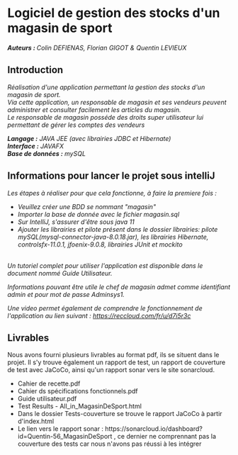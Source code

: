<h1>Logiciel de gestion des stocks d'un magasin de sport</h1>
<p><em> <strong>Auteurs : </strong>Colin DEFIENAS, Florian GIGOT & Quentin LEVIEUX</em></p>
<h2>Introduction</h2>
<p><em>
Réalisation d'une application permettant la gestion des stocks d'un magasin de sport.<br />  
Via cette application, un responsable de magasin et ses vendeurs peuvent administrer et consulter facilement les articles du magasin.<br />
Le responsable de magasin posséde des droits super utilisateur lui permettant de gérer les comptes des vendeurs<br /> 

<strong>Langage :</strong> JAVA JEE (avec librairies JDBC et Hibernate) <br />
<strong>Interface :</strong> JAVAFX <br />
<strong>Base de données :</strong> mySQL <br />
</em></p>

<h2>Informations pour lancer le projet sous intelliJ</h2>
<p><em>
Les étapes à réaliser pour que cela fonctionne, à faire la premiere fois :<br/>
<ul>
<li>Veuillez créer une BDD se nommant "magasin"</li>  
<li>Importer la base de donnée avec le fichier magasin.sql </li>
<li>Sur IntelliJ, s'assurer d'être sous java 11</li>
<li>Ajouter les librairies et pilote présent dans le dossier librairies: pilote mySQL(mysql-connector-java-8.0.18.jar), les librairies Hibernate, controlsfx-11.0.1, jfoenix-9.0.8, librairies JUnit et mockito </li></ul>
 <br />
 Un tutoriel complet pour utiliser l'application est disponible dans le document nommé Guide Utilisateur.
 
 Informations pouvant être utile le chef de magasin admet comme identifiant admin et pour mot de passe Adminsys1.
 
 Une video permet également de comprendre le fonctionnement de l'application au lien suivant : https://reccloud.com/fr/u/d7i5r3c
</em></p>

<h2>Livrables</h2>

Nous avons fourni plusieurs livrables au format pdf, ils se situent dans le projet. Il s'y trouve également un rapport de test, un rapport de couverture de test avec JaCoCo, ainsi qu'un rapport sonar vers le site sonarcloud.

<ul>
<li>Cahier de recette.pdf</li>  
<li>Cahier ds spécifications fonctionnels.pdf </li>
<li>Guide utilisateur.pdf</li>
<li>Test Results - All_in_MagasinDeSport.html</li>
<li>Dans le dossier Tests-couverture se trouve le rapport JaCoCo à partir d'index.html</li>
<li> Le lien vers le rapport sonar : https://sonarcloud.io/dashboard?id=Quentin-56_MagasinDeSport , ce dernier ne comprennant pas la couverture des tests car nous n'avons pas réussi à les intégrer</li>
</ul>


